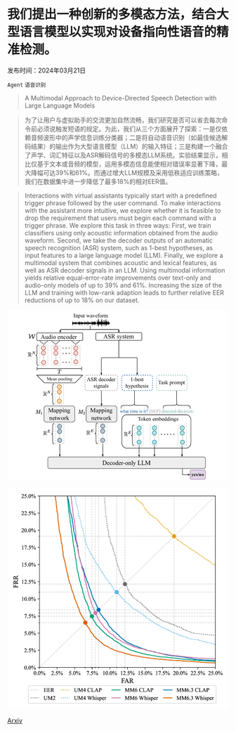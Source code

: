 # 我们提出一种创新的多模态方法，结合大型语言模型以实现对设备指向性语音的精准检测。

发布时间：2024年03月21日

`Agent` `语音识别`

> A Multimodal Approach to Device-Directed Speech Detection with Large Language Models

> 为了让用户与虚拟助手的交流更加自然流畅，我们研究是否可以省去每次命令前必须说触发短语的规定。为此，我们从三个方面展开了探索：一是仅依赖音频波形中的声学信息训练分类器；二是将自动语音识别（如最佳候选解码结果）的输出作为大型语言模型（LLM）的输入特征；三是构建一个融合了声学、词汇特征以及ASR解码信号的多模态LLM系统。实验结果显示，相比仅基于文本或音频的模型，运用多模态信息能使相对错误率显著下降，最大降幅可达39%和61%。而通过增大LLM规模及采用低秩适应训练策略，我们在数据集中进一步降低了最多18%的相对EER值。

> Interactions with virtual assistants typically start with a predefined trigger phrase followed by the user command. To make interactions with the assistant more intuitive, we explore whether it is feasible to drop the requirement that users must begin each command with a trigger phrase. We explore this task in three ways: First, we train classifiers using only acoustic information obtained from the audio waveform. Second, we take the decoder outputs of an automatic speech recognition (ASR) system, such as 1-best hypotheses, as input features to a large language model (LLM). Finally, we explore a multimodal system that combines acoustic and lexical features, as well as ASR decoder signals in an LLM. Using multimodal information yields relative equal-error-rate improvements over text-only and audio-only models of up to 39% and 61%. Increasing the size of the LLM and training with low-rank adaption leads to further relative EER reductions of up to 18% on our dataset.

![我们提出一种创新的多模态方法，结合大型语言模型以实现对设备指向性语音的精准检测。](../../../paper_images/2403.14438/x1.png)

![我们提出一种创新的多模态方法，结合大型语言模型以实现对设备指向性语音的精准检测。](../../../paper_images/2403.14438/x2.png)

[Arxiv](https://arxiv.org/abs/2403.14438)